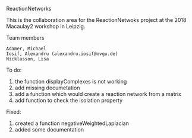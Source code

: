 ReactionNetworks

This is the collaboration area for the ReactionNetwoks project at the
2018 Macaulay2 workshop in Leipzig.

Team members
    
    Adamer, Michael
    Iosif, Alexandru (alexandru.iosif@ovgu.de)
    Nicklasson, Lisa

To do:
1. the function displayComplexes is not working
2. add missing documetation
3. add a function which would create a reaction network from a matrix
4. add function to check the isolation property

Fixed:
1. created a function negativeWeightedLaplacian
2. added some documentation